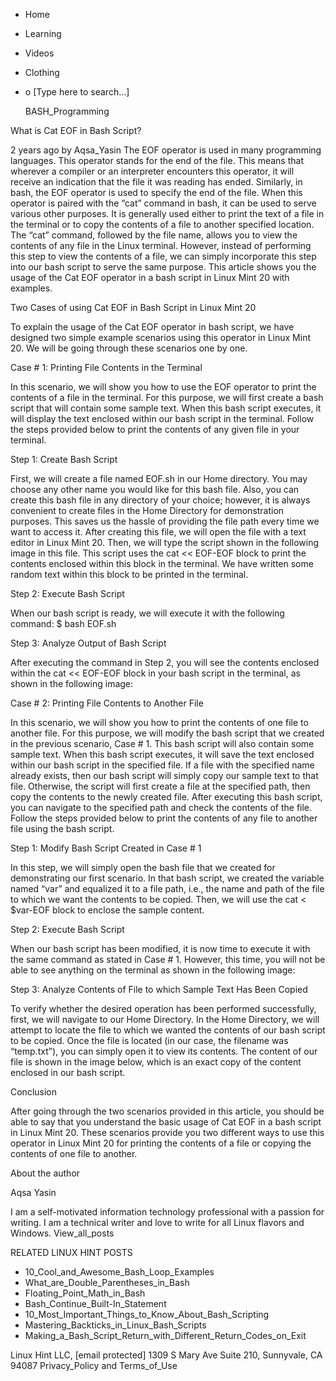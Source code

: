 





















































* Home
* Learning
* Videos
* Clothing
*
  o [Type here to search...]


   BASH_Programming


What is Cat EOF in Bash Script?

2 years ago
by Aqsa_Yasin
The EOF operator is used in many programming languages. This operator stands
for the end of the file. This means that wherever a compiler or an interpreter
encounters this operator, it will receive an indication that the file it was
reading has ended. Similarly, in bash, the EOF operator is used to specify the
end of the file. When this operator is paired with the “cat” command in bash,
it can be used to serve various other purposes.
It is generally used either to print the text of a file in the terminal or to
copy the contents of a file to another specified location. The “cat” command,
followed by the file name, allows you to view the contents of any file in the
Linux terminal. However, instead of performing this step to view the contents
of a file, we can simply incorporate this step into our bash script to serve
the same purpose. This article shows you the usage of the Cat EOF operator in a
bash script in Linux Mint 20 with examples.

Two Cases of using Cat EOF in Bash Script in Linux Mint 20

To explain the usage of the Cat EOF operator in bash script, we have designed
two simple example scenarios using this operator in Linux Mint 20. We will be
going through these scenarios one by one.

Case # 1: Printing File Contents in the Terminal

In this scenario, we will show you how to use the EOF operator to print the
contents of a file in the terminal. For this purpose, we will first create a
bash script that will contain some sample text. When this bash script executes,
it will display the text enclosed within our bash script in the terminal.
Follow the steps provided below to print the contents of any given file in your
terminal.

Step 1: Create Bash Script

First, we will create a file named EOF.sh in our Home directory. You may choose
any other name you would like for this bash file. Also, you can create this
bash file in any directory of your choice; however, it is always convenient to
create files in the Home Directory for demonstration purposes. This saves us
the hassle of providing the file path every time we want to access it.
After creating this file, we will open the file with a text editor in Linux
Mint 20. Then, we will type the script shown in the following image in this
file. This script uses the cat << EOF-EOF block to print the contents enclosed
within this block in the terminal. We have written some random text within this
block to be printed in the terminal.

Step 2: Execute Bash Script

When our bash script is ready, we will execute it with the following command:
$ bash EOF.sh

Step 3: Analyze Output of Bash Script

After executing the command in Step 2, you will see the contents enclosed
within the cat << EOF-EOF block in your bash script in the terminal, as shown
in the following image:

Case # 2: Printing File Contents to Another File

In this scenario, we will show you how to print the contents of one file to
another file. For this purpose, we will modify the bash script that we created
in the previous scenario, Case # 1. This bash script will also contain some
sample text.
When this bash script executes, it will save the text enclosed within our bash
script in the specified file. If a file with the specified name already exists,
then our bash script will simply copy our sample text to that file. Otherwise,
the script will first create a file at the specified path, then copy the
contents to the newly created file. After executing this bash script, you can
navigate to the specified path and check the contents of the file. Follow the
steps provided below to print the contents of any file to another file using
the bash script.

Step 1: Modify Bash Script Created in Case # 1

In this step, we will simply open the bash file that we created for
demonstrating our first scenario. In that bash script, we created the variable
named “var” and equalized it to a file path, i.e., the name and path of the
file to which we want the contents to be copied. Then, we will use the cat <
$var-EOF block to enclose the sample content.

Step 2: Execute Bash Script

When our bash script has been modified, it is now time to execute it with the
same command as stated in Case # 1. However, this time, you will not be able to
see anything on the terminal as shown in the following image:

Step 3: Analyze Contents of File to which Sample Text Has Been Copied

To verify whether the desired operation has been performed successfully, first,
we will navigate to our Home Directory. In the Home Directory, we will attempt
to locate the file to which we wanted the contents of our bash script to be
copied. Once the file is located (in our case, the filename was “temp.txt”),
you can simply open it to view its contents. The content of our file is shown
in the image below, which is an exact copy of the content enclosed in our bash
script.

Conclusion

After going through the two scenarios provided in this article, you should be
able to say that you understand the basic usage of Cat EOF in a bash script in
Linux Mint 20. These scenarios provide you two different ways to use this
operator in Linux Mint 20 for printing the contents of a file or copying the
contents of one file to another.


About the author


Aqsa Yasin

I am a self-motivated information technology professional with a passion for
writing. I am a technical writer and love to write for all Linux flavors and
Windows.
View_all_posts

RELATED LINUX HINT POSTS


* 10_Cool_and_Awesome_Bash_Loop_Examples
* What_are_Double_Parentheses_in_Bash
* Floating_Point_Math_in_Bash
* Bash_Continue_Built-In_Statement
* 10_Most_Important_Things_to_Know_About_Bash_Scripting
* Mastering_Backticks_in_Linux_Bash_Scripts
* Making_a_Bash_Script_Return_with_Different_Return_Codes_on_Exit

Linux Hint LLC, [email protected]
1309 S Mary Ave Suite 210, Sunnyvale, CA 94087
 Privacy_Policy and Terms_of_Use
